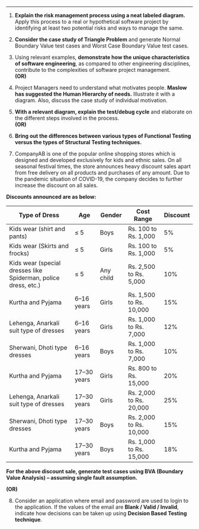 
---

1. **Explain the risk management process using a neat labeled diagram.** Apply this process to a real or hypothetical software project by identifying at least two potential risks and ways to manage the same.
    
2. **Consider the case study of Triangle Problem** and generate Normal Boundary Value test cases and Worst Case Boundary Value test cases.
    
3. Using relevant examples, **demonstrate how the unique characteristics of software engineering**, as compared to other engineering disciplines, contribute to the complexities of software project management.  
    **(OR)**
    
4. Project Managers need to understand what motivates people. **Maslow has suggested the Human Hierarchy of needs.** Illustrate it with a diagram. Also, discuss the case study of individual motivation.
    
5. **With a relevant diagram, explain the test/debug cycle** and elaborate on the different steps involved in the process.  
    **(OR)**
    
6. **Bring out the differences between various types of Functional Testing versus the types of Structural Testing techniques.**
    
7. CompanyAB is one of the popular online shopping stores which is designed and developed exclusively for kids and ethnic sales. On all seasonal festival times, the store announces heavy discount sales apart from free delivery on all products and purchases of any amount. Due to the pandemic situation of COVID-19, the company decides to further increase the discount on all sales.

**Discounts announced are as below:**

|Type of Dress|Age|Gender|Cost Range|Discount|
|---|---|---|---|---|
|Kids wear (shirt and pants)|≤ 5|Boys|Rs. 100 to Rs. 1,000|5%|
|Kids wear (Skirts and frocks)|≤ 5|Girls|Rs. 100 to Rs. 1,000|5%|
|Kids wear (special dresses like Spiderman, police dress, etc.)|≤ 5|Any child|Rs. 2,500 to Rs. 5,000|10%|
|Kurtha and Pyjama|6–16 years|Girls|Rs. 1,500 to Rs. 10,000|15%|
|Lehenga, Anarkali suit type of dresses|6–16 years|Girls|Rs. 1,000 to Rs. 7,000|12%|
|Sherwani, Dhoti type dresses|6–16 years|Boys|Rs. 1,000 to Rs. 7,000|10%|
|Kurtha and Pyjama|17–30 years|Girls|Rs. 800 to Rs. 15,000|20%|
|Lehenga, Anarkali suit type of dresses|17–30 years|Girls|Rs. 2,000 to Rs. 20,000|25%|
|Sherwani, Dhoti type dresses|17–30 years|Boys|Rs. 2,000 to Rs. 10,000|15%|
|Kurtha and Pyjama|17–30 years|Boys|Rs. 1,000 to Rs. 15,000|18%|

**For the above discount sale, generate test cases using BVA (Boundary Value Analysis) – assuming single fault assumption.**

**(OR)**

 
8. Consider an application where email and password are used to login to the application. If the values of the email are **Blank / Valid / Invalid**, indicate how decisions can be taken up using **Decision Based Testing technique**.
